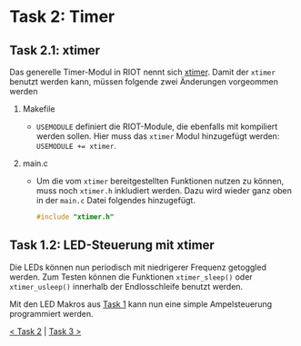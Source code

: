 # Task 2: Timer

## Task 2.1: xtimer

Das generelle Timer-Modul in RIOT nennt sich [xtimer](https://riot-os.org/api/group__sys__xtimer.html).
Damit der `xtimer` benutzt werden kann, müssen folgende zwei Änderungen vorgeommen werden

1. Makefile
    - `USEMODULE` definiert die RIOT-Module, die ebenfalls mit kompiliert werden sollen.
    Hier muss das `xtimer` Modul hinzugefügt werden: `USEMODULE += xtimer`.

2. main.c
    - Um die vom `xtimer` bereitgestellten Funktionen nutzen zu können, muss noch `xtimer.h` inkludiert werden.
    Dazu wird wieder ganz oben in der `main.c` Datei folgendes hinzugefügt.

      ```C
      #include "xtimer.h"
      ```

## Task 1.2: LED-Steuerung mit xtimer

Die LEDs können nun periodisch mit niedrigerer Frequenz getoggled werden.
Zum Testen können die Funktionen `xtimer_sleep()` oder `xtimer_usleep()` innerhalb
der Endlosschleife benutzt werden.

Mit den LED Makros aus [Task 1](../task-01) kann nun eine simple Ampelsteuerung programmiert werden.

[< Task 2](../task-02) | [Task 3 >](../task-03)
